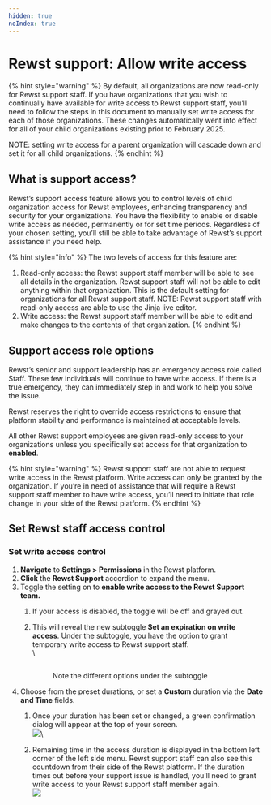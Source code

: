 ```yaml
---
hidden: true
noIndex: true
---
```


# Rewst support: Allow write access

{% hint style="warning" %}
By default, all organizations are now read-only for Rewst support staff. If you have organizations that you wish to continually have available for write access to Rewst support staff, you’ll need to follow the steps in this document to manually set write access for each of those organizations. These changes automatically went into effect for all of your child organizations existing prior to February 2025.

NOTE: setting write access for a parent organization will cascade down and set it for all child organizations.
{% endhint %}

## What is support access?

Rewst’s support access feature allows you to control levels of child organization access for Rewst employees, enhancing transparency and security for your organizations. You have the flexibility to enable or disable write access as needed, permanently or for set time periods. Regardless of your chosen setting, you’ll still be able to take advantage of Rewst’s support assistance if you need help.

{% hint style="info" %}
The two levels of access for this feature are:

1. Read-only access: the Rewst support staff member will be able to see all details in the organization. Rewst support staff will not be able to edit anything within that organization. This is the default setting for organizations for all Rewst support staff. NOTE: Rewst support staff with read-only access are able to use the Jinja live editor.
2. Write access: the Rewst support staff member will be able to edit and make changes to the contents of that organization.
{% endhint %}

## Support access role options

Rewst’s senior and support leadership has an emergency access role called Staff. These few individuals will continue to have write access. If there is a true emergency, they can immediately step in and work to help you solve the issue.

Rewst reserves the right to override access restrictions to ensure that platform stability and performance is maintained at acceptable levels.

All other Rewst support employees are given read-only access to your organizations unless you specifically set access for that organization to **enabled**.

{% hint style="warning" %}
Rewst support staff are not able to request write access in the Rewst platform. Write access can only be granted by the organization. If you’re in need of assistance that will require a Rewst support staff member to have write access, you’ll need to initiate that role change in your side of the Rewst platform.
{% endhint %}

## Set Rewst staff access control

### Set write access control

1. **Navigate** to **Settings > Permissions** in the Rewst platform.
2. **Click** the **Rewst Support** accordion to expand the menu.
3. Toggle the setting on to **enable write access to the Rewst Support team.**
   1. If your access is disabled, the toggle will be off and grayed out.
   2.  This will reveal the new subtoggle **Set an expiration on write access**. Under the subtoggle, you have the option to grant temporary write access to Rewst support staff.\
       \


       <figure><img src="../.gitbook/assets/Screenshot 2025-01-30 at 4.10.41 PM.png" alt=""><figcaption><p>Note the different options under the subtoggle</p></figcaption></figure>
4. Choose from the preset durations, or set a **Custom** duration via the **Date** **and Time** fields.
   1. Once your duration has been set or changed, a green confirmation dialog will appear at the top of your screen.\
      ![](<../.gitbook/assets/Screenshot 2025-01-30 at 4.12.01 PM.png>)\

   2. Remaining time in the access duration is displayed in the bottom left corner of the left side menu. Rewst support staff can also see this countdown from their side of the Rewst platform. If the duration times out before your support issue is handled, you’ll need to grant write access to your Rewst support staff member again.\
      ![](<../.gitbook/assets/Screenshot 2025-01-30 at 4.15.37 PM.png>)

